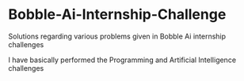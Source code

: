 # Bobble-Ai-Internship-Challenge
Solutions regarding various problems given in Bobble Ai internship challenges

I have basically performed the Programming and Artificial Intelligence challenges
